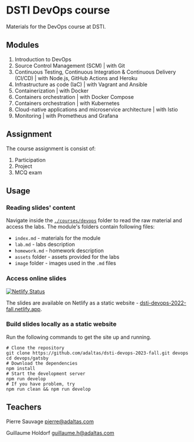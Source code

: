 
# DSTI DevOps course

Materials for the DevOps course at DSTI.

## Modules

1. Introduction to DevOps
2. Source Control Management (SCM) | with Git
3. Continuous Testing, Continuous Integration & Continuous Delivery (CI/CD) | with Node.js, GitHub Actions and Heroku
4. Infrastructure as code (IaC) | with Vagrant and Ansible
5. Containerization | with Docker
6. Containers orchestration | with Docker Compose
7. Containers orchestration | with Kubernetes
8. Cloud-native applications and microservice architecture | with Istio
9. Monitoring | with Prometheus and Grafana

## Assignment

The course assignment is consist of:

1. Participation
2. Project
3. MCQ exam

## Usage

### Reading slides' content

Navigate inside the [`./courses/devops`](courses/devops) folder to read the raw material and access the labs. The module's folders contain following files:

- `index.md` - materials for the module
- `lab.md` - labs description
- `homework.md` - homework description
- `assets` folder - assets provided for the labs
- `image` folder - images used in the `.md` files

### Access online slides

[![Netlify Status](https://api.netlify.com/api/v1/badges/7dcb9f48-338b-464e-83ff-00552b648f04/deploy-status)](https://app.netlify.com/sites/dsti-devops-2022-fall/deploys)

The slides are available on Netlify as a static website - [dsti-devops-2022-fall.netlify.app](https://dsti-devops-2022-fall.netlify.app/).

### Build slides locally as a static website

Run the following commands to get the site up and running.

```
# Clone the repository
git clone https://github.com/adaltas/dsti-devops-2023-fall.git devops
cd devops/gatsby
# Download the dependencies
npm install
# Start the development server
npm run develop
# If you have problem, try
npm run clean && npm run develop
```

## Teachers

Pierre Sauvage <pierre@adaltas.com>

Guillaume Holdorf <guillaume.h@adaltas.com>
